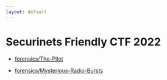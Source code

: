 ```yaml
---
layout: default
---
```


# Securinets Friendly CTF 2022 


- [forensics/The-Pilot](./forensics/The-Pilot/writeup)

- [forensics/Mysterious-Radio-Bursts](./forensics/Mysterious-Radio-Bursts/writeup)